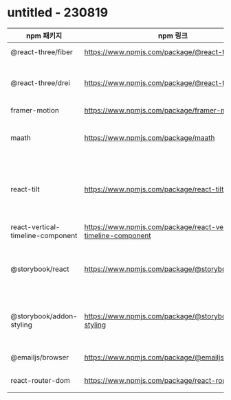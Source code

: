 # untitled - 230819

| npm 패키지                        | npm 링크                                                        | 설명                                                      |
| --------------------------------- | --------------------------------------------------------------- | --------------------------------------------------------- |
| @react-three/fiber                | https://www.npmjs.com/package/@react-three/fiber                | React + Three.js                                          |
| @react-three/drei                 | https://www.npmjs.com/package/@react-three/drei                 | React + Three.js에서 유용한 컴포넌트, 유틸                |
| framer-motion                     | https://www.npmjs.com/package/framer-motion                     | 애니메이션                                                |
| maath                             | https://www.npmjs.com/package/maath                             | 수학 연산을 위한 패키지 (geometry 계산 등)                |
| react-tilt                        | https://www.npmjs.com/package/react-tilt                        | 요소에 기울기 효과(tilting 효과)를 적용 // transform x, y |
| react-vertical-timeline-component | https://www.npmjs.com/package/react-vertical-timeline-component | 수직 타임라인 컴포넌트                                    |
| @storybook/react                  | https://www.npmjs.com/package/@storybook/react                  | storybook: UI 컴포넌트 개발을 위한 오픈 소스 도구         |
| @storybook/addon-styling          | https://www.npmjs.com/package/@storybook/addon-styling          | storybook에서 tailwindCSS를 사용하기 위해 추가            |
| @emailjs/browser                  | https://www.npmjs.com/package/@emailjs/browser                  | 이메일 전송 기능 구현                                     |
| react-router-dom                  | https://www.npmjs.com/package/react-router-dom                  | React 브라우저 라우팅                                     |
